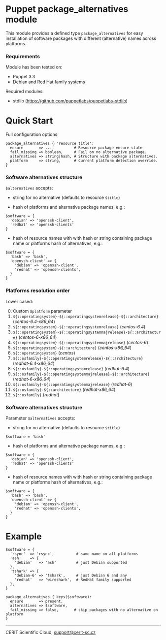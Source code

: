 # Puppet package\_alternatives module

This module provides a defined type `package_alternatives` for easy
installation of software packages with different (alternative)
names across platforms.

### Requirements

Module has been tested on:

* Puppet 3.3
* Debian and Red Hat family systems

Required modules:

* stdlib (https://github.com/puppetlabs/puppetlabs-stdlib)

# Quick Start

Full configuration options:

```
package_alternatives { 'resource title':
  ensure       => ...,         # Resource package ensure state
  fail_missing => boolean,     # Fail on no alternative package.
  alternatives => string|hash, # Structure with package alternatives.
  platform     => string,      # Current platform detection override.
}
```

### Software alternatives structure

`$alternatives` accepts:

* string for no alternative (defaults to resource `$title`)

* hash of platforms and alternative package names, e.g.:

```puppet
$software = {
  'debian' => 'openssh-client',
  'redhat' => 'openssh-clients'
}
```

* hash of resource names with with hash or string containing
  package name or platforms hash of alternatives, e.g.:

```puppet
$software = {
  'bash' => 'bash',
  'openssh-client' => {
    'debian' => 'openssh-client',
    'redhat' => 'openssh-clients',
  }
}
```


### Platforms resolution order

Lower cased:

0. Custom `$platform` parameter
1. `${::operatingsystem}-${::operatingsystemrelease}-${::architecture}` (*centos-6.4-x86_64*)
2. `${::operatingsystem}-${::operatingsystemrelease}` (*centos-6.4*)
3. `${::operatingsystem}-${::operatingsystemmajrelease}-${::architecture}` (*centos-6-x86_64*)
4. `${::operatingsystem}-${::operatingsystemmajrelease}` (*centos-6*)
5. `${::operatingsystem}-${::architecture}` (*centos-x86_64*)
6. `${::operatingsystem}` (*centos*)
7. `${::osfamily}-${::operatingsystemrelease}-${::architecture}` (*redhat-6.4-x86_64*)
8. `${::osfamily}-${::operatingsystemrelease}` (*redhat-6.4*)
9. `${::osfamily}-${::operatingsystemmajrelease}-${::architecture}` (*redhat-6-x86_64*)
10. `${::osfamily}-${::operatingsystemmajrelease}` (*redhat-6*)
11. `${::osfamily}-${::architecture}` (*redhat-x86_64*)
12. `${::osfamily}` (*redhat*)

### Software alternatives structure

Parameter `$alternatives` accepts:

* string for no alternative (defaults to resource `$title`)

```puppet
$software = 'bash'
```

* hash of platforms and alternative package names, e.g.:

```puppet
$software = {
  'debian' => 'openssh-client',
  'redhat' => 'openssh-clients'
}
```

* hash of resource names with with hash or string containing 
  package name or platforms hash of alternatives, e.g.:


```puppet
$software = {
  'bash' => 'bash',
  'openssh-client' => {
    'debian' => 'openssh-client',
    'redhat' => 'openssh-clients',
  }
}
```

# Example

```puppet
$software = {
  'rsync'  => 'rsync',          # same name on all platforms
  'ash'    => {
    'debian'   => 'ash'         # just Debian supported
  },
  'tshark' => {
    'debian-6' => 'tshark',     # just Debian 6 and any
    'redhat'   => 'wireshark',  # RedHat family supported
  },
}

package_alternatives { keys($software):
  ensure       => present,
  alternatives => $software,
  fail_missing => false,       # skip packages with no alternative on platform
}
```

***

CERIT Scientific Cloud, <support@cerit-sc.cz>
